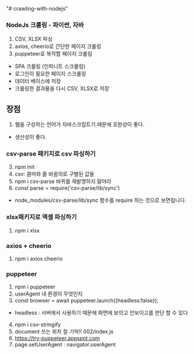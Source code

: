 "# crawling-with-nodejs"
### NodeJs 크롤링 - 파이썬, 자바
1. CSV, XLSX 파싱
1. axios, cheerio로 간단한 페이지 크롤링
1. puppeteer로 복작합 페이지 크롤링
  - SPA 크롤링 (인피니트 스크롤링)
  - 로그인이 필요한 페이지 스크롤링
  - 데이터 베이스에 저장
  - 크롤링한 결과물을 다시 CSV, XLSX로 저장
## 장점
1. 웹을 구성하는 언어가 자바스크립트기 때문에 호완성이 좋다.
  - 생산성이 좋다.

### csv-parse 패키지로 csv 파싱하기
3. npm init
3. csv: 콤마와 줄 바꿈의로 구별된 값들
3. npm i csv-parse 바퀴를 재발명하지 말아라
3. const parse = require('csv-parse/lib/sync')
  - node_modules/csv-parse/lib/sync 함수를 require 하는 것으로 보면됩니다.

### xlsx패키지로  엑셀 파싱하기
1. npm i xlsx

### axios + cheerio
1. npm i axios cheerio

### puppeteer
1. npm i puppeteer
2. userAgent 내 환경이 무엇인지
3. const browser = await puppeteer.launch({headless:false});
  - headless : 서버에서 사용하기 때문에 화면에 보이고 안보이고를 판단 할 수 있다
4. npm i csv-stringify
5. document 쓰는 위치 잘 기억!! 002/index.js
6. https://try-puppeteer.appspot.com
7. page.setUserAgent : navigator.userAgent
